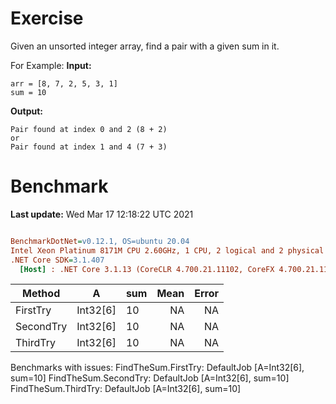 ﻿# Exercise
Given an unsorted integer array, find a pair with a given sum in it.

For Example:
**Input:**
``` 
arr = [8, 7, 2, 5, 3, 1]
sum = 10
```

**Output:**
``` 
Pair found at index 0 and 2 (8 + 2)
or
Pair found at index 1 and 4 (7 + 3)
```

# Benchmark

**Last update:** Wed Mar 17 12:18:22 UTC 2021

``` ini

BenchmarkDotNet=v0.12.1, OS=ubuntu 20.04
Intel Xeon Platinum 8171M CPU 2.60GHz, 1 CPU, 2 logical and 2 physical cores
.NET Core SDK=3.1.407
  [Host] : .NET Core 3.1.13 (CoreCLR 4.700.21.11102, CoreFX 4.700.21.11602), X64 RyuJIT


```
|    Method |        A | sum | Mean | Error |
|---------- |--------- |---- |-----:|------:|
|  FirstTry | Int32[6] |  10 |   NA |    NA |
| SecondTry | Int32[6] |  10 |   NA |    NA |
|  ThirdTry | Int32[6] |  10 |   NA |    NA |

Benchmarks with issues:
  FindTheSum.FirstTry: DefaultJob [A=Int32[6], sum=10]
  FindTheSum.SecondTry: DefaultJob [A=Int32[6], sum=10]
  FindTheSum.ThirdTry: DefaultJob [A=Int32[6], sum=10]
